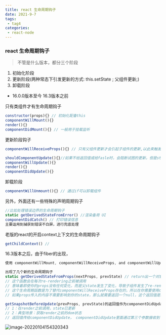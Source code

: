 ```yaml
---
title: react 生命周期钩子
date: 2021-9-7
tags:
 - tag4
categories: 
 - react-node
---
```


### react 生命周期钩子

> 不管是什么版本，都分三个阶段

1. 初始化阶段
2. 更新阶段(两种常态下引发更新的方式: this.setState ;   父组件更新;)
3. 卸载阶段


+ 16.0.0版本至今
16.3版本之前

只有类组件才有生命周期钩子

```javascript
constructor(props){} // 初始化配备this
componentWillMount(){}
render(){}
componentDidMount(){} // 一般用于挂载监听
```

更新阶段钩子

```javascript
componentWillReceiveProps(){} // 只有父组件更新才会引起子组件的更新,以此来触发这个钩子(一般不会触发)
```

```javascript
shouldComponentUpdate(){}//如果不给返回值或给fasle时，会阻断试图的更新，但是state的值会改变：这跟我们直接改变state的数据时是一样的。
componentWillUpdate(){}
render(){}
componentDidUpdate(){}
```

卸载阶段

```javascript
componentWillUnmount(){} // 通过if可以卸载组件
```

另外，外面还有一些特殊的声明周期钩子

```javascript
//比如处理错误边界的生命周期钩子
static getDerivedStateFromError() //渲染备用 UI 
componentDidCatch() // 打印错误信息
主要运用到捕获到错误不白屏，进行兜底处理
```

老版的react的开启context上下文的生命周期钩子

```javascript
getChildContext() //
```

16.3版本之后，由于fiber的出现，

```javascript
使用 componentWillMount, componentWillReceiveProps, and componentWillUpdate 这三个方法会收到警告。
```

```javascript
出现了几个新的生命周期钩子
static getDerivedStateFromProps(nextProps, prevState) // return出一个对象，和原来的state合并
// 这个函数会在每次re-rendering之前被调用
// 意味着即使你的props没有任何变化，而是父state发生了变化，导致子组件发生了re-render，这个生命周期函数依然会被调用
// 这个生命周期函数是为了替代componentWillReceiveProps存在的，所以在你需要使用componentWillReceiveProps的时候，就可以考虑使用getDerivedStateFromProps来进行替代了。
// 如果props传入的内容不需要影响到你的state，那么就需要返回一个null，这个返回值是必须的，所以尽量将其写到函数的末尾。
```

```javascript
getSnapshotBeforeUpdate(prevProps, prevState)的返回值作为componentDidUpdate的第三个参数使用
// 1：在render之前调用，state已更新
// 2：典型场景：获取render之前的dom状态
// 返回值传给componentDidUpdate， componentDidUpdate里面通过第三个参数接收到
```

![image-20220104154320343](C:\Users\yyh\AppData\Roaming\Typora\typora-user-images\image-20220104154320343.png)

